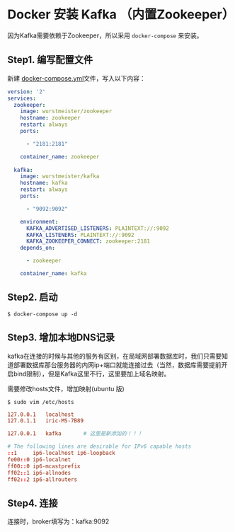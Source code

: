 # Docker 安装 Kafka （内置Zookeeper）

因为Kafka需要依赖于Zookeeper，所以采用 `docker-compose` 来安装。

## Step1. 编写配置文件

新建 [docker-compose.yml](assets/files/docker-compose.yml)文件，写入以下内容：

``` yml
version: '2'
services:
  zookeeper:
    image: wurstmeister/zookeeper
    hostname: zookeeper
    restart: always
    ports:

      - "2181:2181"

    container_name: zookeeper
      
  kafka:
    image: wurstmeister/kafka
    hostname: kafka
    restart: always
    ports:

      - "9092:9092"

    environment:
      KAFKA_ADVERTISED_LISTENERS: PLAINTEXT://:9092
      KAFKA_LISTENERS: PLAINTEXT://:9092
      KAFKA_ZOOKEEPER_CONNECT: zookeeper:2181
    depends_on:

      - zookeeper

    container_name: kafka
```

## Step2. 启动

``` shell
$ docker-compose up -d
```

## Step3. 增加本地DNS记录

kafka在连接的时候与其他的服务有区别，在局域网部署数据库时，我们只需要知道部署数据库那台服务器的内网ip+端口就能连接过去（当然，数据库需要提前开启bind限制），但是Kafka这里不行，这里要加上域名映射。

需要修改hosts文件，增加映射(ubuntu 版)

``` shell
$ sudo vim /etc/hosts
```

``` conf
127.0.0.1	localhost
127.0.1.1	iric-MS-7B89

127.0.0.1	kafka		# 这里是新添加的！！！

# The following lines are desirable for IPv6 capable hosts
::1     ip6-localhost ip6-loopback
fe00::0 ip6-localnet
ff00::0 ip6-mcastprefix
ff02::1 ip6-allnodes
ff02::2 ip6-allrouters
```

## Step4. 连接

连接时，broker填写为：kafka:9092
